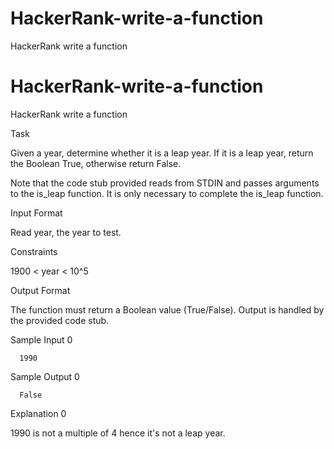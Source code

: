 # HackerRank-write-a-function
HackerRank write a function

# HackerRank-write-a-function
HackerRank write a function

Task

Given a year, determine whether it is a leap year. If it is a leap year, return the Boolean True, otherwise return False.

Note that the code stub provided reads from STDIN and passes arguments to the is_leap function. It is only necessary to complete the is_leap function.

Input Format

Read year, the year to test.

Constraints

1900 < year < 10^5

Output Format

The function must return a Boolean value (True/False). Output is handled by the provided code stub.

Sample Input 0

      1990
Sample Output 0

      False
Explanation 0

1990 is not a multiple of 4 hence it's not a leap year.
